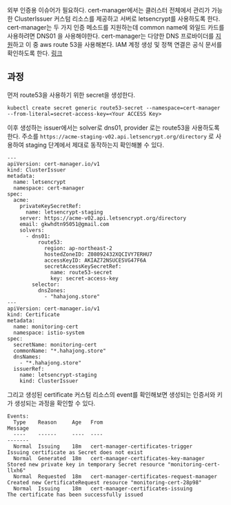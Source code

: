 외부 인증용 이슈어가 필요하다. cert-manager에서는 클러스터 전체에서 관리가 가능한 ClusterIssuer 커스텀 리소스를 제공하고 서버로 letsencrypt를 사용하도록 한다.
cert-manager는 두 가지 인증 메소드를 지원하는데 common name에 와일드 카드를 사용하려면 DNS01 을 사용해야한다. cert-manager는 다양한 DNS 프로바이더를 [지원](https://cert-manager.io/docs/configuration/acme/dns01/#supported-dns01-providers)하고 이 중 aws route 53을 사용해본다.
IAM 계정 생성 및 정책 연결은 공식 문서를 확인하도록 한다. [링크](https://cert-manager.io/docs/configuration/acme/dns01/route53/)

## 과정
먼저 route53을 사용하기 위한 secret을 생성한다. 
```
kubectl create secret generic route53-secret --namespace=cert-manager --from-literal=secret-access-key=<Your ACCESS Key>
```

이후 생성하는 issuer에서는  solver로 dns01, provider 로는 route53을 사용하도록 한다. 주소를  `https://acme-staging-v02.api.letsencrypt.org/directory` 로 사용하여 staging 단계에서 제대로 동작하는지 확인해볼 수 있다. 
```
---
apiVersion: cert-manager.io/v1
kind: ClusterIssuer
metadata:
  name: letsencrypt
  namespace: cert-manager
spec:
  acme:
    privateKeySecretRef:
      name: letsencrypt-staging
    server: https://acme-v02.api.letsencrypt.org/directory
    email: gkwhdtn95051@gmail.com
    solvers:
      - dns01:
          route53:
            region: ap-northeast-2
            hostedZoneID: Z08092432XQCIVY7ERHU7
            accessKeyID: AKIAZ72NSUCESVG47F6A
            secretAccessKeySecretRef:
              name: route53-secret
              key: secret-access-key
        selector:
          dnsZones:
            - "hahajong.store"
---
apiVersion: cert-manager.io/v1
kind: Certificate
metadata:
  name: monitoring-cert
  namespace: istio-system
spec:
  secretName: monitoring-cert
  commonName: "*.hahajong.store"
  dnsNames:
    - "*.hahajong.store"
  issuerRef:
    name: letsencrypt-staging
    kind: ClusterIssuer
```

그리고 생성된 certificate 커스텀 리소스의 event를 확인해보면 생성되는 인증서와 키가 생성되는 과정을 확인할 수 있다.
```
Events:
  Type    Reason     Age   From                                       Message
  ----    ------     ----  ----                                       -------
  Normal  Issuing    18m   cert-manager-certificates-trigger          Issuing certificate as Secret does not exist
  Normal  Generated  18m   cert-manager-certificates-key-manager      Stored new private key in temporary Secret resource "monitoring-cert-llxh6"
  Normal  Requested  18m   cert-manager-certificates-request-manager  Created new CertificateRequest resource "monitoring-cert-28p98"
  Normal  Issuing    18m   cert-manager-certificates-issuing          The certificate has been successfully issued
```